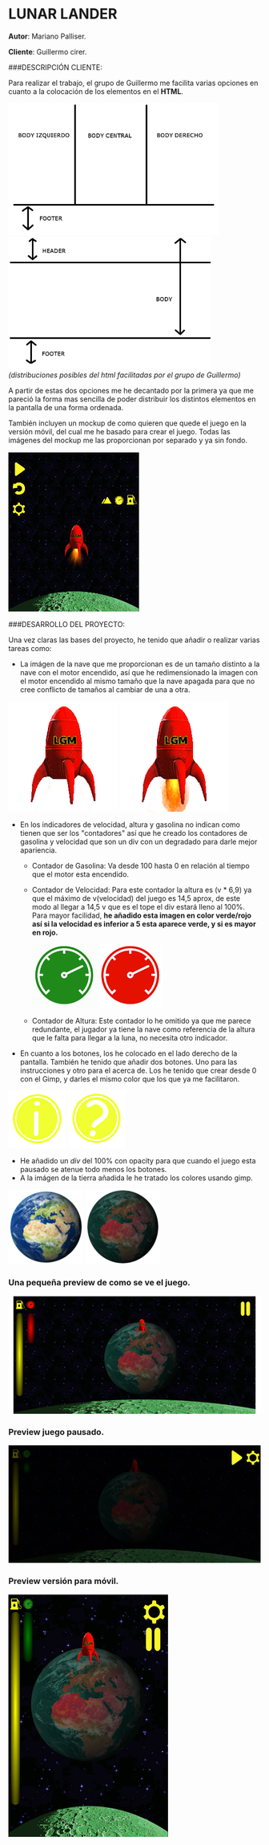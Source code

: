 # LUNAR LANDER


__Autor__: Mariano Palliser.

__Cliente__: Guillermo cirer.


###DESCRIPCIÓN CLIENTE:

Para realizar el trabajo, el grupo de Guillermo me facilita varias opciones en cuanto a la colocación de los elementos en el __HTML__.

![alt tag](https://github.com/mpalliser/LLM-Class/blob/master/LunarLander/img/imgmd/fondo1.png)
![alt tag](https://github.com/mpalliser/LLM-Class/blob/master/LunarLander/img/imgmd/fondo2.png)
_(distribuciones posibles del html facilitadas por el grupo de Guillermo)_

A partir de estas dos opciones me he decantado por la primera ya que me pareció la forma mas sencilla de poder distribuir los distintos elementos en la pantalla de una forma ordenada.

También incluyen un mockup de como quieren que quede el juego en la versión móvil, del cual me he basado para crear el juego. Todas las imágenes del mockup me las proporcionan por separado y ya sin fondo.

![alt tag](https://github.com/mpalliser/LLM-Class/blob/master/LunarLander/img/imgmd/mockup.jpg)


###DESARROLLO DEL PROYECTO:

Una vez claras las bases del proyecto, he tenido que añadir o realizar varias tareas como:

* La imágen de la nave que me proporcionan es de un tamaño distinto a la nave con el motor encendido, así que he redimensionado la imagen con el motor encendido al mismo tamaño que la nave apagada para que no cree conflicto de tamaños al cambiar de una a otra.

![alt tag](https://github.com/mpalliser/LLM-Class/blob/master/LunarLander/img/nave.png)
![alt tag](https://github.com/mpalliser/LLM-Class/blob/master/LunarLander/img/naveFuego.png)

* En los indicadores de velocidad, altura y gasolina no indican como tienen que ser los "contadores" así que he creado los contadores de gasolina y velocidad que son un div con un degradado para darle mejor apariencia.
  * Contador de Gasolina: Va desde 100 hasta 0 en relación al tiempo que el motor esta encendido.
  * Contador de Velocidad: Para este contador la altura es (v * 6,9) ya que el máximo de v(velocidad) del juego es 14,5 aprox, de este modo al llegar a 14,5 v que es el tope el div estará lleno al 100%. Para mayor facilidad, __he añadido esta imagen en color verde/rojo así si la velocidad es inferior a 5 esta aparece verde, y si es mayor en rojo.__
  
    ![alt tag](https://github.com/mpalliser/LLM-Class/blob/master/LunarLander/img/velocidadGreen.png)
    ![alt tag](https://github.com/mpalliser/LLM-Class/blob/master/LunarLander/img/velocidadRed.png)

  * Contador de Altura: Este contador lo he omitido ya que me parece redundante, el jugador ya tiene la nave como referencia de la altura que le falta para llegar a la luna, no necesita otro indicador.

* En cuanto a los botones, los he colocado en el lado derecho de la pantalla. También he tenido que añadir dos botones. Uno para las instrucciones y otro para el acerca de. Los he tenido que crear desde 0 con el Gimp, y darles el mismo color que los que ya me facilitaron.

![alt tag](https://github.com/mpalliser/LLM-Class/blob/master/LunarLander/img/info.png)
![alt tag](https://github.com/mpalliser/LLM-Class/blob/master/LunarLander/img/acercade.png)

* He añadido un *div* del 100% con opacity para que cuando el juego esta pausado se atenue todo menos los botones.
* A la imágen de la tierra añadida le he tratado los colores usando gimp.

![alt tag](https://github.com/mpalliser/LLM-Class/blob/master/LunarLander/img/imgmd/tierra.png)
![alt tag](https://github.com/mpalliser/LLM-Class/blob/master/LunarLander/img/imgmd/tierraTratada.png)


### Una pequeña preview de como se ve el juego.
![alt tag](https://github.com/mpalliser/LLM-Class/blob/master/LunarLander/img/imgmd/pantalla.png)

### Preview juego pausado.
![alt tag](https://github.com/mpalliser/LLM-Class/blob/master/LunarLander/img/imgmd/apagada.png)
### Preview versión para móvil.
![alt tag](https://github.com/mpalliser/LLM-Class/blob/master/LunarLander/img/imgmd/movil.png)


